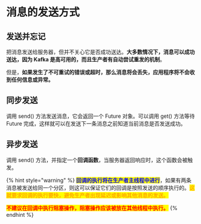 # 消息的发送方式

## 发送并忘记

把消息发送给服务器，但并不关心它是否成功送达。**大多数情况下，消息可以成功送达，因为 Kafka 是高可用的，而且生产者有自动尝试重发的机制**。

但是，**如果发生了不可重试的错误或超时，那么消息将会丢失，应用程序将不会收到任何信息或异常。**

## 同步发送

调用 send() 方法发送消息，它会返回一个 Future 对象。可以调用 get() 方法等待 Future 完成，这样就可以在发送下一条消息之前知道当前消息是否发送成功。

## 异步发送

调用 send() 方法，并指定一个**回调函数**，当服务器返回响应时，这个函数会被触发。

{% hint style="warning" %}
<mark style="color:blue;">**回调的执行将在生产者主线程中进行**</mark>，如果有两条消息被发送给同一个分区，则这可以保证它们的回调是按照发送的顺序执行的。<mark style="color:orange;">**这就要求回调的执行要快，避免生产者出现延迟或影响其他消息的发送。**</mark>

<mark style="color:red;">**不建议在回调中执行阻塞操作，阻塞操作应该被放在其他线程中执行。**</mark>
{% endhint %}
